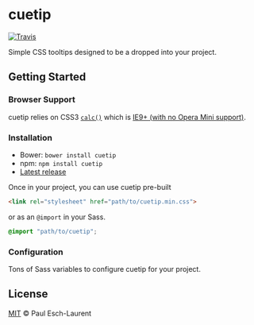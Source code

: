 # cuetip

[![Travis](https://img.shields.io/travis/Pinjasaur/cuetip.svg)](https://travis-ci.org/Pinjasaur/cuetip)

Simple CSS tooltips designed to be a dropped into your project.

## Getting Started

### Browser Support

cuetip relies on CSS3 [`calc()`][css-calc] which is [IE9+ (with no Opera Mini support)][ciu-calc].

### Installation

- Bower: `bower install cuetip`
- npm: `npm install cuetip`
- [Latest release][latest]

Once in your project, you can use cuetip pre-built
```html
<link rel="stylesheet" href="path/to/cuetip.min.css">
```

or as an `@import` in your Sass.
```scss
@import "path/to/cuetip";
```

### Configuration

Tons of Sass variables to configure cuetip for your project.

## License

[MIT][license] &copy; Paul Esch-Laurent

[css-calc]: https://developer.mozilla.org/en-US/docs/Web/CSS/calc
[ciu-calc]: https://caniuse.com/#search=calc
[license]: https://pinjasaur.mit-license.org/2016
[latest]: https://github.com/Pinjasaur/cuetip/releases/latest
